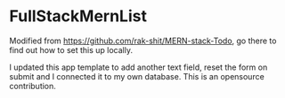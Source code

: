 # FullStackMernList
Modified from https://github.com/rak-shit/MERN-stack-Todo, go there to find out how to set this up locally.

I updated this app template to add another text field, reset the form on submit and I connected it to my own database. This is an opensource contribution.
